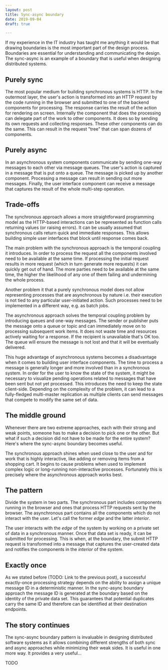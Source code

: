 ```yaml
---
layout: post
title: Sync-async boundary
date: 2019-09-04
draft: true

---
```


If my experience in the IT industry has taught me anything it would be that drawing boundaries is the most important part of the design process. Boundaries are essential for understanding and communicating the design. The sync-async is an example of a boundary that is useful when designing distributed systems.

## Purely sync

The most popular medium for building synchronous systems is HTTP. In the outermost layer, the user's action is transformed into an HTTP request by the code running in the browser and submitted to one of the backend components for processing. The response carries the result of the action for rendering on screen. Internally the component that does the processing can delegate part of the work to other components. It does so by sending its own requests and collecting responses. These other components can do the same. This can result in the request "tree" that can span dozens of components.

## Purely async

In an asynchronous system components communicate by sending one-way messages to each other via message queues. The user's action is captured in a message that is put onto a queue. The message is picked up by another component. Processing a message can result in sending out more messages. Finally, the user interface component can receive a message that captures the result of the whole multi-step operation.

## Trade-offs

The synchronous approach allows a more straightforward programming model as the HTTP-based interactions can be represented as function calls returning values (or raising errors). It can be usually assumed that synchronous calls return quick and immediate responses. This allows building simple user interfaces that block until response comes back.

The main problem with the synchronous approach is the temporal coupling it introduces. In order to process the request all the components involved need to be available at the same time. If processing the initial request results in more request (which in turn generate more requests) it can quickly get out of hand. The more parties need to be available at the same time, the higher the likelihood of any one of them failing and undermining the whole process.

Another problem it that a purely synchronous model does not allow representing processes that are asynchronous by nature i.e. their execution is not tied to any particular user-initiated action. Such processes need to be implemented in a different way, e.g. as batch jobs.

The asynchronous approach solves the temporal coupling problem by introducing queues and one-way messages. The sender or publisher puts the message onto a queue or topic and can immediately move on to processing subsequent work items. It does not waste time and resources actively waiting for a response. If the recipient is unavailable that's OK too. The queue will ensure the message is not lost and that it will be eventually delivered. 

This huge advantage of asynchronous systems becomes a disadvantage when it comes to building user interface components. The time to process a message is generally longer and more involved than in a synchronous system. In order for the user to know the state of the system, it might be necessary to visualize pending operations related to messages that have been sent but not yet processed. This introduces the need to keep the state client-side. Depending on the complexity of the problem, it can lead to a fully-fledged multi-master replication as multiple clients can send messages that compete to modify the same set of data.

## The middle ground

Whenever there are two extreme approaches, each with their strong and weak points, someone has to make a decision to pick one or the other. But what if such a decision did not have to be made for the entire system? Here's where the sync-async boundary becomes useful.

The synchronous approach shines when used close to the user and for work that is highly interactive, like adding or removing items from a shopping cart. It begins to cause problems when used to implement complex logic or long-running non-interactive processes. Fortunately this is precisely where the asynchronous approach works best. 

## The pattern

Divide the system in two parts. The synchronous part includes components running in the browser and ones that process HTTP requests sent by the browser. The asynchronous part contains all the components which do not interact with the user. Let's call the former *edge* and the latter *interior*.

The user interacts with the *edge* of the system by working on a private set of data in a synchronous manner. Once that data set is ready, it can be submitted for processing. This is when, at the boundary, the submit HTTP request is transformed into a message that captures the user-created data and notifies the components in the *interior* of the system.

## Exactly once

As we stated before (TODO: Link to the previous post), a successful exactly-once processing strategy depends on the ability to assign a unique message ID in a deterministic manner. In the sync-async boundary approach the message ID is generated at the boundary based on the identity of the private data set. This guarantees that potential duplicates carry the same ID and therefore can be identified at their destination endpoints.

## The story continues

The sync-async boundary pattern is invaluable in designing distributed software systems as it allows combining different strengths of both sync and async approaches while minimizing their weak sides. It is useful in one more way. It provides a very useful...

TODO
